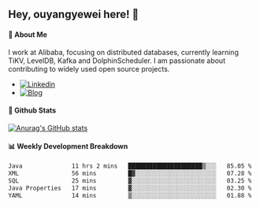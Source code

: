 ## Hey, ouyangyewei here! :wave:

#### :rocket: About Me
I work at Alibaba, focusing on distributed databases, currently learning TiKV, LevelDB, Kafka and DolphinScheduler. I am passionate about contributing to widely used open source projects.

- [![Linkedin](https://img.shields.io/badge/LinkedIn-ouyangyewei-blue)](https://www.linkedin.com/in/ouyangyewei/)
- [![Blog](https://img.shields.io/badge/Blog-yeweiouyang-orange)](https://blog.csdn.net/yeweiouyang)

#### :star2: Github Stats
[![Anurag's GitHub stats](https://github-readme-stats.vercel.app/api?username=ouyangyewei&show_icons=true&cache_seconds=3600&theme=tokyonight)](https://github.com/anuraghazra/github-readme-stats)

#### :bar_chart: Weekly Development Breakdown
<!--START_SECTION:waka-->

```txt
Java              11 hrs 2 mins   █████████████████████▒░░░   85.05 %
XML               56 mins         █▓░░░░░░░░░░░░░░░░░░░░░░░   07.28 %
SQL               25 mins         ▓░░░░░░░░░░░░░░░░░░░░░░░░   03.25 %
Java Properties   17 mins         ▓░░░░░░░░░░░░░░░░░░░░░░░░   02.30 %
YAML              14 mins         ▒░░░░░░░░░░░░░░░░░░░░░░░░   01.88 %
```

<!--END_SECTION:waka-->
